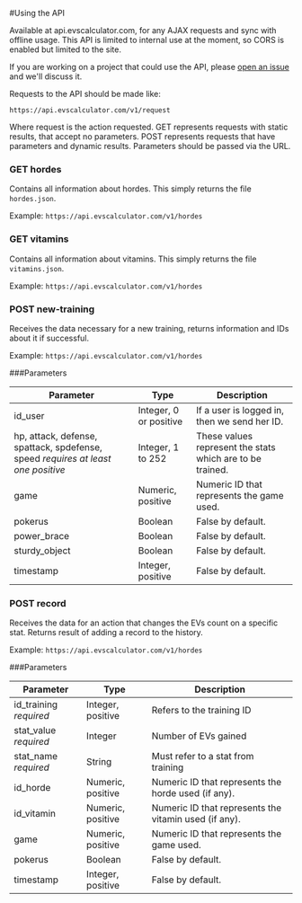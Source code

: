 #Using the API

Available at api.evscalculator.com, for any AJAX requests and sync with offline usage.
This API is limited to internal use at the moment, so CORS is enabled but limited to the site.

If you are working on a project that could use the API, please [open an issue](https://github.com/davidguerreiro/evscalculator/issues/new) and we'll discuss it.

Requests to the API should be made like:

```
https://api.evscalculator.com/v1/request
```

Where request is the action requested. GET represents requests with static results, that accept no parameters. POST represents requests that have parameters and dynamic results.
Parameters should be passed via the URL.


### GET hordes
Contains all information about hordes. This simply returns the file `hordes.json`.

Example: `https://api.evscalculator.com/v1/hordes`



### GET vitamins
Contains all information about vitamins. This simply returns the file `vitamins.json`.

Example: `https://api.evscalculator.com/v1/hordes`



### POST new-training
Receives the data necessary for a new training, returns information and IDs about it if successful.

Example: `https://api.evscalculator.com/v1/hordes`

###Parameters

Parameter		| Type	 					| Description
---- 			| ----	 					| ----
id_user			| Integer, 0 or positive 	| If a user is logged in, then we send her ID.
hp, attack, defense, spattack, spdefense, speed _requires at least one positive_ |  Integer, 1 to 252 | These values represent the stats which are to be trained.
game 			|  Numeric, positive 		| Numeric ID that represents the game used. 
pokerus 		|  Boolean 					| False by default.
power_brace 	|  Boolean 					| False by default.
sturdy_object 	|  Boolean					| False by default.
timestamp 		|  Integer, positive		| False by default.

	
### POST record
Receives the data for an action that changes the EVs count on a specific stat.
Returns result of adding a record to the history.

Example: `https://api.evscalculator.com/v1/hordes`

###Parameters

Parameter				| Type	 				| Description
---- 					| ----	 				| ----
id_training _required_	| Integer, positive	 	| Refers to the training ID
stat_value _required_	| Integer				| Number of EVs gained
stat_name _required_	| String				| Must refer to a stat from training
id_horde 				| Numeric, positive 	| Numeric ID that represents the horde used (if any).
id_vitamin 				| Numeric, positive 	| Numeric ID that represents the vitamin used (if any).
game 					| Numeric, positive 	| Numeric ID that represents the game used. 
pokerus 				| Boolean 				| False by default.
timestamp 				| Integer, positive		| False by default.

